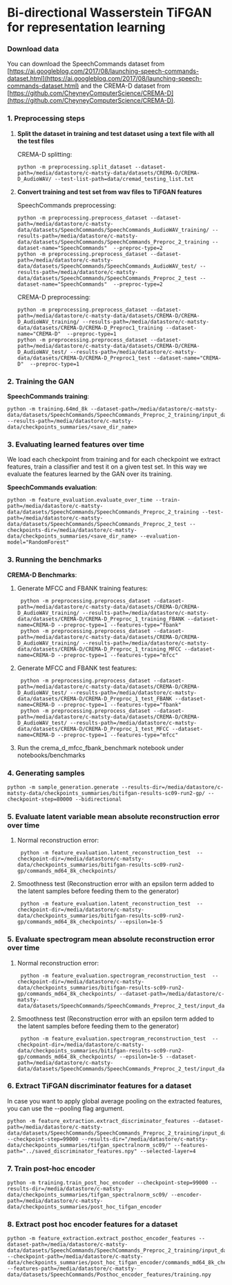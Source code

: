 
# Bi-directional Wasserstein TiFGAN for representation learning

### Download data

You can download the SpeechCommands dataset from [https://ai.googleblog.com/2017/08/launching-speech-commands-dataset.html](https://ai.googleblog.com/2017/08/launching-speech-commands-dataset.html) and the CREMA-D dataset from [https://github.com/CheyneyComputerScience/CREMA-D](https://github.com/CheyneyComputerScience/CREMA-D).

### 1. Preprocessing steps

1. **Split the dataset in training and test dataset using a text file with all the test files**
 
    CREMA-D splitting:
	```
	python -m preprocessing.split_dataset --dataset-path=/media/datastore/c-matsty-data/datasets/CREMA-D/CREMA-D_AudioWAV/ --test-list-path=data/cremad_testing_list.txt
	```
2.  **Convert training and test set from wav files to TiFGAN features**
 
    SpeechCommands preprocessing:
	```
	python -m preprocessing.preprocess_dataset --dataset-path=/media/datastore/c-matsty-data/datasets/SpeechCommands/SpeechCommands_AudioWAV_training/ --results-path=/media/datastore/c-matsty-data/datasets/SpeechCommands/SpeechCommands_Preproc_2_training --dataset-name="SpeechCommands"  --preproc-type=2
	python -m preprocessing.preprocess_dataset --dataset-path=/media/datastore/c-matsty-data/datasets/SpeechCommands/SpeechCommands_AudioWAV_test/ --results-path=/media/datastore/c-matsty-data/datasets/SpeechCommands/SpeechCommands_Preproc_2_test --dataset-name="SpeechCommands"  --preproc-type=2
	```
	
    CREMA-D preprocessing:
	```
	python -m preprocessing.preprocess_dataset --dataset-path=/media/datastore/c-matsty-data/datasets/CREMA-D/CREMA-D_AudioWAV_training/ --results-path=/media/datastore/c-matsty-data/datasets/CREMA-D/CREMA-D_Preproc1_training --dataset-name="CREMA-D"  --preproc-type=1
	python -m preprocessing.preprocess_dataset --dataset-path=/media/datastore/c-matsty-data/datasets/CREMA-D/CREMA-D_AudioWAV_test/ --results-path=/media/datastore/c-matsty-data/datasets/CREMA-D/CREMA-D_Preproc1_test --dataset-name="CREMA-D"  --preproc-type=1
	```
  
  
### 2. Training the GAN

**SpeechCommands training**:

	
	python -m training.64md_8k --dataset-path=/media/datastore/c-matsty-data/datasets/SpeechCommands/SpeechCommands_Preproc_2_training/input_data --results-path=/media/datastore/c-matsty-data/checkpoints_summaries/<save_dir_name>
	
	
### 3. Evaluating learned features over time

We load each checkpoint from training and for each checkpoint we extract features, train a classifier and test it on a given test set. In this way we evaluate the features learned by the GAN over its training.

**SpeechCommands evaluation**:

	python -m feature_evaluation.evaluate_over_time --train-path=/media/datastore/c-matsty-data/datasets/SpeechCommands/SpeechCommands_Preproc_2_training --test-path=/media/datastore/c-matsty-data/datasets/SpeechCommands/SpeechCommands_Preproc_2_test --checkpoints-dir=/media/datastore/c-matsty-data/checkpoints_summaries/<save_dir_name> --evaluation-model="RandomForest"
	

	
### 3. Running the benchmarks

**CREMA-D Benchmarks**:

1. Generate MFCC and FBANK training features:
  
        python -m preprocessing.preprocess_dataset --dataset-path=/media/datastore/c-matsty-data/datasets/CREMA-D/CREMA-D_AudioWAV_training/ --results-path=/media/datastore/c-matsty-data/datasets/CREMA-D/CREMA-D_Preproc_1_training_FBANK --dataset-name=CREMA-D --preproc-type=1 --features-type="fbank"
        python -m preprocessing.preprocess_dataset --dataset-path=/media/datastore/c-matsty-data/datasets/CREMA-D/CREMA-D_AudioWAV_training/ --results-path=/media/datastore/c-matsty-data/datasets/CREMA-D/CREMA-D_Preproc_1_training_MFCC --dataset-name=CREMA-D --preproc-type=1 --features-type="mfcc"
 2. Generate MFCC and FBANK test features:
                
         python -m preprocessing.preprocess_dataset --dataset-path=/media/datastore/c-matsty-data/datasets/CREMA-D/CREMA-D_AudioWAV_test/ --results-path=/media/datastore/c-matsty-data/datasets/CREMA-D/CREMA-D_Preproc_1_test_FBANK --dataset-name=CREMA-D --preproc-type=1 --features-type="fbank" 
         python -m preprocessing.preprocess_dataset --dataset-path=/media/datastore/c-matsty-data/datasets/CREMA-D/CREMA-D_AudioWAV_test/ --results-path=/media/datastore/c-matsty-data/datasets/CREMA-D/CREMA-D_Preproc_1_test_MFCC --dataset-name=CREMA-D --preproc-type=1 --features-type="mfcc" 

3. Run the crema_d_mfcc_fbank_benchmark notebook under notebooks/benchmarks


	
### 4. Generating samples

	python -m sample_generation.generate --results-dir=/media/datastore/c-matsty-data/checkpoints_summaries/bitifgan-results-sc09-run2-gp/ --checkpoint-step=80000 --bidirectional

	
### 5. Evaluate latent variable mean absolute reconstruction error over time

1. Normal reconstruction error:

        python -m feature_evaluation.latent_reconstruction_test  --checkpoint-dir=/media/datastore/c-matsty-data/checkpoints_summaries/bitifgan-results-sc09-run2-gp/commands_md64_8k_checkpoints/

2. Smoothness test (Reconstruction error with an epsilon term added to the latent samples before feeding them to the generator)

        python -m feature_evaluation.latent_reconstruction_test  --checkpoint-dir=/media/datastore/c-matsty-data/checkpoints_summaries/bitifgan-results-sc09-run2-gp/commands_md64_8k_checkpoints/ --epsilon=1e-5
	
### 5. Evaluate spectrogram mean absolute reconstruction error over time

1. Normal reconstruction error:

        python -m feature_evaluation.spectrogram_reconstruction_test  --checkpoint-dir=/media/datastore/c-matsty-data/checkpoints_summaries/bitifgan-results-sc09-run2-gp/commands_md64_8k_checkpoints/ --dataset-path=/media/datastore/c-matsty-data/datasets/SpeechCommands/SpeechCommands_Preproc_2_test/input_data/

2. Smoothness test (Reconstruction error with an epsilon term added to the latent samples before feeding them to the generator)

        python -m feature_evaluation.spectrogram_reconstruction_test  --checkpoint-dir=/media/datastore/c-matsty-data/checkpoints_summaries/bitifgan-results-sc09-run2-gp/commands_md64_8k_checkpoints/ --epsilon=1e-5 --dataset-path=/media/datastore/c-matsty-data/datasets/SpeechCommands/SpeechCommands_Preproc_2_test/input_data/
	
### 6. Extract TiFGAN discriminator features for a dataset

In case you want to apply global average pooling on the extracted features, you can use the --pooling flag argument.
	
    python -m feature_extraction.extract_discriminator_features --dataset-path=/media/datastore/c-matsty-data/datasets/SpeechCommands/SpeechCommands_Preproc_2_training/input_data/ --checkpoint-step=99000 --results-dir="/media/datastore/c-matsty-data/checkpoints_summaries/tifgan_spectralnorm_sc09/" --features-path="../saved_discriminator_features.npy" --selected-layer=4


### 7. Train post-hoc encoder

    python -m training.train_post_hoc_encoder --checkpoint-step=99000 --results-dir=/media/datastore/c-matsty-data/checkpoints_summaries/tifgan_spectralnorm_sc09/ --encoder-path=/media/datastore/c-matsty-data/checkpoints_summaries/post_hoc_tifgan_encoder


### 8. Extract post hoc encoder features for a dataset
    python -m feature_extraction.extract_posthoc_encoder_features --dataset-path=/media/datastore/c-matsty-data/datasets/SpeechCommands/SpeechCommands_Preproc_2_training/input_data/ --checkpoint-path=/media/datastore/c-matsty-data/checkpoints_summaries/post_hoc_tifgan_encoder/commands_md64_8k_checkpoint_step_199000 --features-path=/media/datastore/c-matsty-data/datasets/SpeechCommands/Posthoc_encoder_features/training.npy
